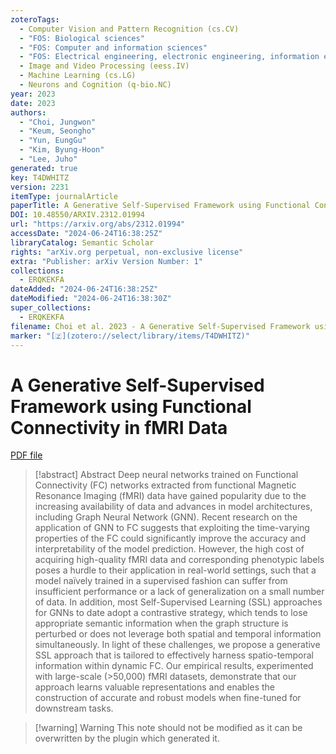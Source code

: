 ```yaml
---
zoteroTags:
  - Computer Vision and Pattern Recognition (cs.CV)
  - "FOS: Biological sciences"
  - "FOS: Computer and information sciences"
  - "FOS: Electrical engineering, electronic engineering, information engineering"
  - Image and Video Processing (eess.IV)
  - Machine Learning (cs.LG)
  - Neurons and Cognition (q-bio.NC)
year: 2023
date: 2023
authors:
  - "Choi, Jungwon"
  - "Keum, Seongho"
  - "Yun, EungGu"
  - "Kim, Byung-Hoon"
  - "Lee, Juho"
generated: true
key: T4DWHITZ
version: 2231
itemType: journalArticle
paperTitle: A Generative Self-Supervised Framework using Functional Connectivity in fMRI Data
DOI: 10.48550/ARXIV.2312.01994
url: "https://arxiv.org/abs/2312.01994"
accessDate: "2024-06-24T16:38:25Z"
libraryCatalog: Semantic Scholar
rights: "arXiv.org perpetual, non-exclusive license"
extra: "Publisher: arXiv Version Number: 1"
collections:
  - ERQKEKFA
dateAdded: "2024-06-24T16:38:25Z"
dateModified: "2024-06-24T16:38:30Z"
super_collections:
  - ERQKEKFA
filename: Choi et al. 2023 - A Generative Self-Supervised Framework using Functional Connectivity in fMRI Data.pdf
marker: "[🇿](zotero://select/library/items/T4DWHITZ)"
---
```

# A Generative Self-Supervised Framework using Functional Connectivity in fMRI Data

[PDF file](/Papers/PDFs/Choi%20et%20al.%202023%20-%20A%20Generative%20Self-Supervised%20Framework%20using%20Functional%20Connectivity%20in%20fMRI%20Data.pdf)

> [!abstract] Abstract
> Deep neural networks trained on Functional Connectivity (FC) networks extracted from functional Magnetic Resonance Imaging (fMRI) data have gained popularity due to the increasing availability of data and advances in model architectures, including Graph Neural Network (GNN). Recent research on the application of GNN to FC suggests that exploiting the time-varying properties of the FC could significantly improve the accuracy and interpretability of the model prediction. However, the high cost of acquiring high-quality fMRI data and corresponding phenotypic labels poses a hurdle to their application in real-world settings, such that a model naïvely trained in a supervised fashion can suffer from insufficient performance or a lack of generalization on a small number of data. In addition, most Self-Supervised Learning (SSL) approaches for GNNs to date adopt a contrastive strategy, which tends to lose appropriate semantic information when the graph structure is perturbed or does not leverage both spatial and temporal information simultaneously. In light of these challenges, we propose a generative SSL approach that is tailored to effectively harness spatio-temporal information within dynamic FC. Our empirical results, experimented with large-scale (&gt;50,000) fMRI datasets, demonstrate that our approach learns valuable representations and enables the construction of accurate and robust models when fine-tuned for downstream tasks.

>[!warning] Warning
> This note should not be modified as it can be overwritten by the plugin which generated it.

